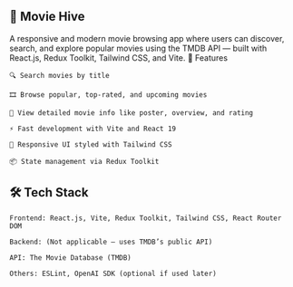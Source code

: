 ## 🎥 Movie Hive

A responsive and modern movie browsing app where users can discover, search, and explore popular movies using the TMDB API — built with React.js, Redux Toolkit, Tailwind CSS, and Vite.
🚀 Features

    🔍 Search movies by title

    🎞️ Browse popular, top-rated, and upcoming movies

    📄 View detailed movie info like poster, overview, and rating

    ⚡ Fast development with Vite and React 19

    🎨 Responsive UI styled with Tailwind CSS

    📦 State management via Redux Toolkit

## 🛠️ Tech Stack

    Frontend: React.js, Vite, Redux Toolkit, Tailwind CSS, React Router DOM

    Backend: (Not applicable — uses TMDB’s public API)

    API: The Movie Database (TMDB)

    Others: ESLint, OpenAI SDK (optional if used later)